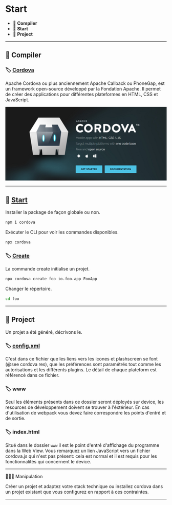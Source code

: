 # Start

*  🔖 **Compiler**
*  🔖 **Start**
*  🔖 **Project**

___

## 📑 Compiler

### 🏷️ **[Cordova](https://cordova.apache.org/)**

Apache Cordova ou plus anciennement Apache Callback ou PhoneGap, est un framework open-source développé par la Fondation Apache. Il permet de créer des applications pour différentes plateformes en HTML, CSS et JavaScript.

![image](./resources/Cordova.png)

___

## 📑 [Start](https://www.npmjs.com/package/cordova)

Installer la package de façon globale ou non.

```bash
npm i cordova
```

Exécuter le CLI pour voir les commandes disponibles.

```bash
npx cordova
```

### 🏷️ **[Create](https://cordova.apache.org/docs/en/9.x/guide/cli/index.html)**

La commande create initialise un projet.

```bash
npx cordova create foo io.foo.app FooApp
```

Changer le répertoire.

```bash
cd foo
```

___

## 📑 Project

Un projet a été généré, décrivons le.

### 🏷️ **[config.xml](https://cordova.apache.org/docs/fr/latest/config_ref/)**

C'est dans ce fichier que les liens vers les icones et plashscreen se font (@see cordova res), que les préférences sont paramétrés tout comme les autorisations et les différents plugins. Le détail de chaque plateform est référencé dans ce fichier.

### 🏷️ **www**

Seul les éléments présents dans ce dossier seront déployés sur device, les resources de développement doivent se trouver à l'éxtérieur. En cas d'utilisation de webpack vous devez faire correspondre les points d'entré et de sortie.

### 🏷️ **index.html**

Situé dans le dossier `www` il est le point d'entré d'affichage du programme dans la Web View. Vous remarquez un lien JavaScript vers un fichier cordova.js qui n'est pas présent: cela est normal et il est requis pour les fonctionnalités qui concernent le device.

___

👨🏻‍💻 Manipulation

Créer un projet et adaptez votre stack technique ou installez cordova dans un projet existant que vous configurez en rapport à ces contraintes.

___
